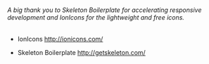 
###### A big thank you to Skeleton Boilerplate for accelerating responsive development and IonIcons for the lightweight and free icons.

- IonIcons http://ionicons.com/

- Skeleton Boilerplate http://getskeleton.com/
